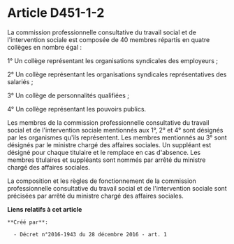 # Article D451-1-2

La commission professionnelle consultative du travail social et de  l'intervention sociale est composée de 40 membres
répartis en quatre  collèges en nombre égal : 

1° Un collège représentant les organisations syndicales des employeurs ; 

2° Un collège représentant les organisations syndicales représentatives des salariés ; 

3° Un collège de personnalités qualifiées ; 

4° Un collège représentant les pouvoirs publics. 

Les membres de la commission professionnelle consultative du travail  social et de l'intervention sociale mentionnés aux 1°,
2° et 4° sont  désignés par les organismes qu'ils représentent. Les membres mentionnés  au 3° sont désignés par le ministre
chargé des affaires sociales. Un  suppléant est désigné pour chaque titulaire et le remplace en cas  d'absence. Les membres
titulaires et suppléants sont nommés par arrêté  du ministre chargé des affaires sociales. 

La  composition et les règles de fonctionnement de la commission  professionnelle consultative du travail social et de
l'intervention  sociale sont précisées par arrêté du ministre chargé des affaires  sociales.

**Liens relatifs à cet article**

	**Créé par**:

	  - Décret n°2016-1943 du 28 décembre 2016 - art. 1
